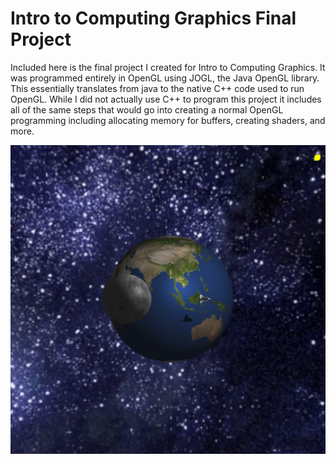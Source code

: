 # Intro to Computing Graphics Final Project
Included here is the final project I created for Intro to Computing Graphics. It was programmed entirely in OpenGL using JOGL, the Java OpenGL library. This essentially translates from java to the native C++ code used to run OpenGL. While I did not actually use C++ to program this project it includes all of the same steps that would go into creating a normal OpenGL programming including allocating memory for buffers, creating shaders, and more.



<img src="Project3Image.png" align="middle" width="3000"/>
